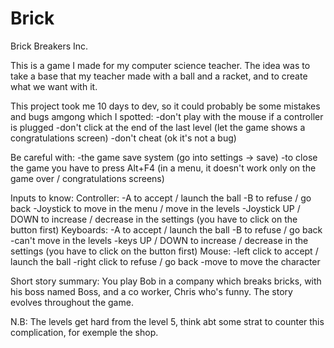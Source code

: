 # Brick
Brick Breakers Inc.

This is a game I made for my computer science teacher. 
The idea was to take a base that my teacher made with a ball and a racket, and to create what we want with it. 

This project took me 10 days to dev, so it could probably be some mistakes and bugs amgong which I spotted: 
-don't play with the mouse if a controller is plugged
-don't click at the end of the last level (let the game shows a congratulations screen)
-don't cheat (ok it's not a bug)

Be careful with:
-the game save system (go into settings -> save)
-to close the game you have to press Alt+F4 (in a menu, it doesn't work only on the game over / congratulations screens)

Inputs to know:
Controller: -A to accept / launch the ball
            -B to refuse / go back
            -Joystick to move in the menu / move in the levels 
            -Joystick UP / DOWN to increase / decrease in the settings (you have to click on the button first)
Keyboards:  -A to accept / launch the ball
            -B to refuse / go back
            -can't move in the levels
            -keys UP / DOWN to increase / decrease in the settings (you have to click on the button first)
Mouse:      -left click to accept / launch the ball
            -right click to refuse / go back
            -move to move the character

Short story summary:
You play Bob in a company which breaks bricks, with his boss named Boss, and a co worker, Chris who's funny. The story evolves throughout the game.

N.B:
The levels get hard from the level 5, think abt some strat to counter this complication, for exemple the shop.
